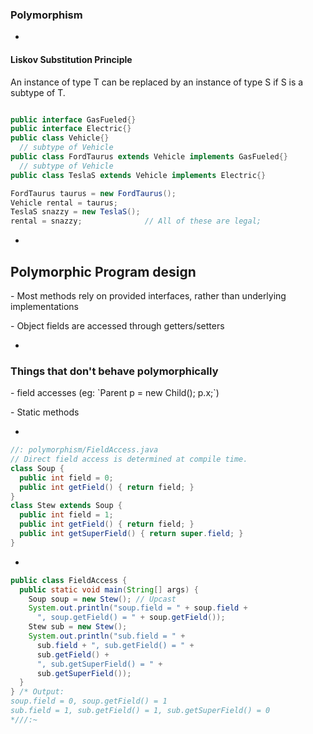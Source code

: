 ### Polymorphism

-
#### Liskov Substitution Principle

An instance of type T can be replaced by an instance of type S
if
S is a subtype of T.

```Java

public interface GasFueled{}
public interface Electric{}
public class Vehicle{}
  // subtype of Vehicle
public class FordTaurus extends Vehicle implements GasFueled{}
  // subtype of Vehicle
public class TeslaS extends Vehicle implements Electric{}

FordTaurus taurus = new FordTaurus();
Vehicle rental = taurus;
TeslaS snazzy = new TeslaS();
rental = snazzy;              // All of these are legal;
```
-
## Polymorphic Program design

<p class="fragment fade-up">- Most methods rely on provided interfaces, rather than underlying implementations</p>
<p class="fragment fade-up">- Object fields are accessed through getters/setters</p>

-
### Things that don't behave polymorphically

<p class="fragment fade-up">- field accesses (eg: `Parent p = new Child(); p.x;`)</p>
<p class="fragment fade-up">- Static methods</p>

-

```Java
//: polymorphism/FieldAccess.java
// Direct field access is determined at compile time.
class Soup {
  public int field = 0;
  public int getField() { return field; }
}
class Stew extends Soup {
  public int field = 1;
  public int getField() { return field; }
  public int getSuperField() { return super.field; }
}
```

-

```Java
public class FieldAccess {
  public static void main(String[] args) {
    Soup soup = new Stew(); // Upcast
    System.out.println("soup.field = " + soup.field +
      ", soup.getField() = " + soup.getField());
    Stew sub = new Stew();
    System.out.println("sub.field = " +
      sub.field + ", sub.getField() = " +
      sub.getField() +
      ", sub.getSuperField() = " +
      sub.getSuperField());
  }
} /* Output:
soup.field = 0, soup.getField() = 1
sub.field = 1, sub.getField() = 1, sub.getSuperField() = 0
*///:~
```
